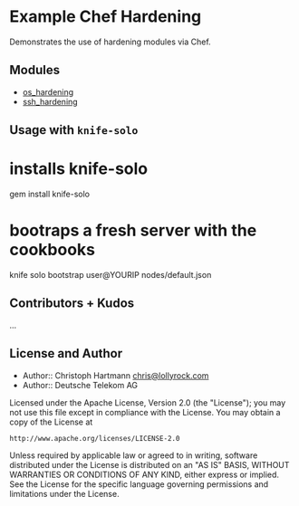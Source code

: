 # Example Chef Hardening

Demonstrates the use of hardening modules via Chef.

## Modules

* [os_hardening](http://community.opscode.com/cookbooks/os-hardening)
* [ssh_hardening](http://community.opscode.com/cookbooks/ssh-hardening)

## Usage with `knife-solo`

# installs knife-solo
gem install knife-solo
# bootraps a fresh server with the cookbooks
knife solo bootstrap user@YOURIP nodes/default.json


## Contributors + Kudos

...


## License and Author

* Author:: Christoph Hartmann <chris@lollyrock.com>
* Author:: Deutsche Telekom AG

Licensed under the Apache License, Version 2.0 (the "License");
you may not use this file except in compliance with the License.
You may obtain a copy of the License at

    http://www.apache.org/licenses/LICENSE-2.0

Unless required by applicable law or agreed to in writing, software
distributed under the License is distributed on an "AS IS" BASIS,
WITHOUT WARRANTIES OR CONDITIONS OF ANY KIND, either express or implied.
See the License for the specific language governing permissions and
limitations under the License.
